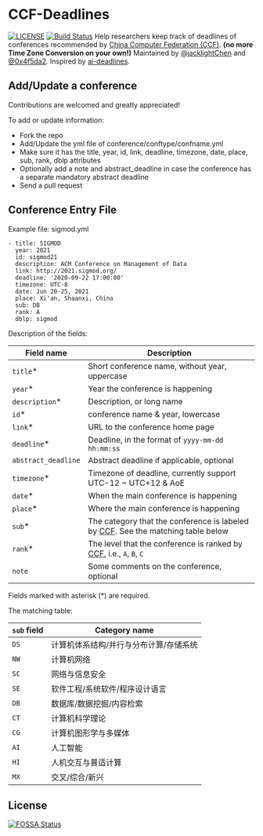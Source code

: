 # CCF-Deadlines
[![LICENSE](https://img.shields.io/github/license/ccfddl/ccf-deadlines)](https://github.com/ccfddl/ccf-deadlines/blob/main/LICENSE)
[![Build Status](https://img.shields.io/github/workflow/status/ccfddl/ccf-deadlines/Deploy)](https://github.com/ccfddl/ccf-deadlines/commits/main)
Help researchers keep track of deadlines of conferences recommended by [China Computer Federation (CCF)](https://www.ccf.org.cn/).
**(no more Time Zone Conversion on your own!)**
Maintained by [@jacklightChen](https://github.com/jacklightChen) and [@0x4f5da2](https://github.com/0x4f5da2).
Inspired by [ai-deadlines](https://aideadlin.es/?sub=ML,RO,CV).
## Add/Update a conference
Contributions are welcomed and greatly appreciated!

To add or update information:
- Fork the repo
- Add/Update the yml file of conference/conftype/confname.yml
- Make sure it has the title, year, id, link, deadline, timezone, date, place, sub, rank, dblp attributes
- Optionally add a note and abstract_deadline in case the conference has a separate mandatory abstract deadline
- Send a pull request

## Conference Entry File
Example file: sigmod.yml

```
- title: SIGMOD
  year: 2021
  id: sigmod21
  description: ACM Conference on Management of Data
  link: http://2021.sigmod.org/
  deadline: '2020-09-22 17:00:00'
  timezone: UTC-8
  date: Jun 20-25, 2021
  place: Xi'an, Shaanxi, China
  sub: DB
  rank: A
  dblp: sigmod
```
Description of the fields:

| Field name          | Description                                                                                                           |
| ------------------- | --------------------------------------------------------------------------------------------------------------------- |
| `title`\*           | Short conference name, without year, uppercase                                                                                 |
| `year`\*            | Year the conference is happening                                                                                      |
| `description`\*     | Description, or long name                                                                                             |
| `id`\*              | conference name & year, lowercase                                                                                          |
| `link`\*            | URL to the conference home page                                                                                       |
| `deadline`\*        | Deadline, in the format of `yyyy-mm-dd hh:mm:ss`                                                                      |
| `abstract_deadline` | Abstract deadline if applicable, optional                                                                                     |
| `timezone`\*        | Timezone of deadline, currently support UTC-12 ~ UTC+12 & AoE                                                        |
| `date`\*            | When the main conference is happening                                                                                      |
| `place`\*           | Where the main conference is happening                                                                                     |
| `sub`\*             | The category that the conference is labeled by [CCF](https://www.ccf.org.cn/). See the matching table below |
| `rank`\*            | The level that the conference is ranked by [CCF](https://www.ccf.org.cn/), i.e., `A`, `B`, `C`              |
| `note`              | Some comments on the conference, optional                                                                                       |

Fields marked with asterisk (*) are required.

The matching table:

| `sub` field | Category name |
| ----------- | --------------------------------------------------------- |
| `DS`        | 计算机体系结构/并行与分布计算/存储系统                    |
| `NW`        | 计算机网络                                                |
| `SC`        | 网络与信息安全                                            |
| `SE`        | 软件工程/系统软件/程序设计语言                            |
| `DB`        | 数据库/数据挖掘/内容检索                                  |
| `CT`        | 计算机科学理论                                            |
| `CG`        | 计算机图形学与多媒体                                      |
| `AI`        | 人工智能                                                  |
| `HI`        | 人机交互与普适计算                                        |
| `MX`       | 交叉/综合/新兴                                            |

## License
[![FOSSA Status](https://app.fossa.com/api/projects/git%2Bgithub.com%2Fccfddl%2Fccf-deadlines.svg?type=large)](https://app.fossa.com/projects/git%2Bgithub.com%2Fccfddl%2Fccf-deadlines?ref=badge_large)